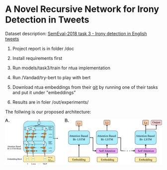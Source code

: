 # A Novel Recursive Network for Irony Detection in Tweets


Dataset description:  [SemEval-2018 task 3 - Irony detection in English tweets](https://competitions.codalab.org/competitions/17468)


1. Project report is in folder /doc 

2. Install requirements first

3. Run models/task3/train for ntua implementation

4. Run /Vandad/try-bert to play with bert

5. Download ntua embeddings from their [git](https://github.com/cbaziotis/ntua-slp-semeval2018) by running one of their tasks and put it under "embeddings" 

6. Results are in foler /out/experiments/

The follwing is our proposed architecture: 


![alt The follwing is our proposed architecture](/doc/architecture.jpg)

